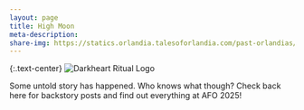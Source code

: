 ```yaml
---
layout: page
title: High Moon
meta-description:
share-img: https://statics.orlandia.talesoforlandia.com/past-orlandias/darkheart-ritual/darkheart-ritual-logo.png
---
```

{:.text-center}
![Darkheart Ritual Logo][logo]

Some untold story has happened. Who knows what though? Check back here for backstory posts and find out everything at AFO 2025!


[logo]: https://statics.orlandia.talesoforlandia.com/past-orlandias/darkheart-ritual/darkheart-ritual-logo-768x432.png
